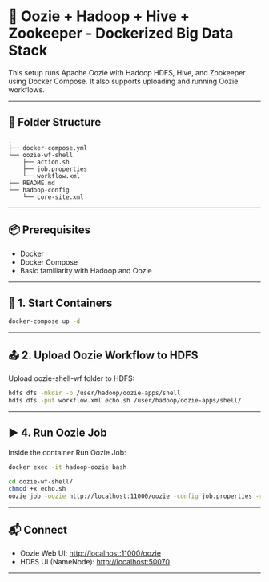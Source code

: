 # 🧰 Oozie + Hadoop + Hive + Zookeeper - Dockerized Big Data Stack

This setup runs Apache Oozie with Hadoop HDFS, Hive, and Zookeeper using Docker Compose. It also supports uploading and running Oozie workflows.

---

## 📁 Folder Structure

```
.
├── docker-compose.yml
└── oozie-wf-shell
    ├── action.sh
    ├── job.properties
    └── workflow.xml
├── README.md
└── hadoop-config
    └── core-site.xml
```

---

## 📦 Prerequisites

- Docker
- Docker Compose
- Basic familiarity with Hadoop and Oozie

---


## 🚀 1. Start Containers

```bash
docker-compose up -d
```

---

## 📤 2. Upload Oozie Workflow to HDFS

Upload oozie-shell-wf folder to HDFS:

```bash
hdfs dfs -mkdir -p /user/hadoop/oozie-apps/shell
hdfs dfs -put workflow.xml echo.sh /user/hadoop/oozie-apps/shell/
```

---

## ▶️ 4. Run Oozie Job

Inside the container Run Oozie Job:

```bash
docker exec -it hadoop-oozie bash

cd oozie-wf-shell/
chmod +x echo.sh
oozie job -oozie http://localhost:11000/oozie -config job.properties -run
```

---

## 📬 Connect

- Oozie Web UI: [http://localhost:11000/oozie](http://localhost:11000/oozie)
- HDFS UI (NameNode): [http://localhost:50070](http://localhost:50070)

---